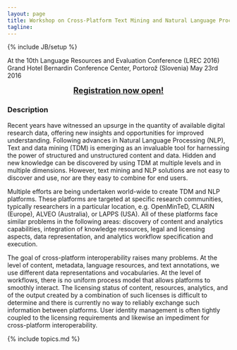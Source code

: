 ```yaml
---
layout: page
title: Workshop on Cross-Platform Text Mining and Natural Language Processing Interoperability
tagline: 
---
```

{% include JB/setup %}

At the 10th Language Resources and Evaluation Conference (LREC 2016)  
Grand Hotel Bernardin Conference Center, Portorož (Slovenia)
May 23rd 2016

<p></p>
<div style="text-align:center; font-weight:bold; font-size: 130%;">
<a href="Registration.html">Registration now open!</a>
</div>                        
<p></p>

### Description

Recent years have witnessed an upsurge in the quantity of available digital research data, offering new insights and opportunities for improved understanding. Following advances in Natural Language Processing (NLP), Text and data mining (TDM) is emerging as an invaluable tool for harnessing the power of structured and unstructured content and data. Hidden and new knowledge can be discovered by using TDM at multiple levels and in multiple dimensions. However, text mining and NLP solutions are not easy to discover and use, nor are they easy to combine for end users.

Multiple efforts are being undertaken world-wide to create TDM and NLP platforms. These platforms are targeted at specific research communities, typically researchers in a particular location, e.g. OpenMinTeD, CLARIN (Europe), ALVEO (Australia), or LAPPS (USA). All of these platforms face similar problems in the following areas: discovery of content and analytics capabilities, integration of knowledge resources, legal and licensing aspects, data representation, and analytics workflow specification and execution. 

The goal of cross-platform interoperability raises many problems. At the level of content, metadata, language resources, and text annotations, we use different data representations and vocabularies. At the level of workflows, there is no uniform process model that allows platforms to smoothly interact. The licensing status of content, resources, analytics, and of the output created by a combination of such licenses is difficult to determine and there is currently no way to reliably exchange such information between platforms. User identity management is often tightly coupled to the licensing requirements and likewise an impediment for cross-platform interoperability.

{% include topics.md %}